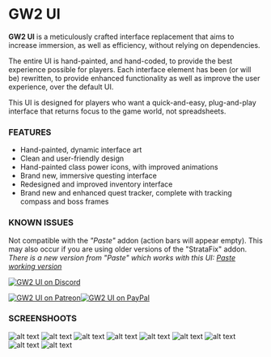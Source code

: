 # GW2 UI

**GW2 UI** is a meticulously crafted interface replacement that aims to increase immersion, as well as efficiency, without relying on dependencies. 

The entire UI is hand-painted, and hand-coded, to provide the best experience possible for players. Each interface element has been (or will be) rewritten, to provide enhanced functionality as well as improve the user experience, over the default UI.

This UI is designed for players who want a quick-and-easy, plug-and-play interface that returns focus to the game world, not spreadsheets.

### FEATURES
  - Hand-painted, dynamic interface art
  - Clean and user-friendly design
  - Hand-painted class power icons, with improved animations
  - Brand new, immersive questing interface
  - Redesigned and improved inventory interface
  - Brand new and enhanced quest tracker, complete with tracking compass and boss frames 


### KNOWN ISSUES
Not compatible with the *"Paste"* addon (action bars will appear empty). This may also occur if you are using older versions of the "StrataFix" addon.
*There is a new version from "Paste" which works with this UI: [Paste working version][newPastAddon]*

[![GW2 UI on Discord](https://discord.com/api/guilds/243035988614578176/widget.png?style=banner2)](https://discord.gg/MZZtRWt)

[![GW2 UI on Patreon](http://i.imgur.com/gyn76CI.png)](https://www.patreon.com/gw2ui)[![GW2 UI on PayPal](http://i.imgur.com/xSSjpwd.png)](https://www.paypal.com/cgi-bin/webscr?cmd=_s-xclick&hosted_button_id=WBGL5GPMTNEL4)

### SCREENSHOOTS
![alt text](https://github.com/Mortalknight/GW2_UI/blob/master/readme_files/overview-2.png?raw=true)
![alt text](https://github.com/Mortalknight/GW2_UI/blob/master/readme_files/combat-2.png?raw=true)
![alt text](https://github.com/Mortalknight/GW2_UI/blob/master/readme_files/Bag-frame.png?raw=true)
![alt text](https://github.com/Mortalknight/GW2_UI/blob/master/readme_files/hero_panel.jpg?raw=true)
![alt text](https://github.com/Mortalknight/GW2_UI/blob/master/readme_files/professions.jpg?raw=true)
![alt text](https://github.com/Mortalknight/GW2_UI/blob/master/readme_files/spells_and_talents.jpg?raw=true)
![alt text](https://github.com/Mortalknight/GW2_UI/blob/master/readme_files/Dungeon-frames-in-quest-tracker.png?raw=true)
![alt text](https://github.com/Mortalknight/GW2_UI/blob/master/readme_files/eJwdwUsOgyAQANC7sC_Dr0Xc9gK9wgQJmqBDmDFdNN7dpO_91DmamtUq0nkGWDbONBbNQgNr0ZWotoJ9Y51pBxTBvO7lEAabnt7a6GIyZppCSh6cCdGE4P68fxkL74bMjw99y2Ddj6quG7QxJFs.fXPA9TRxFowuG9YSoM8lDfPcUcU.png?raw=true)
![alt text](https://github.com/Mortalknight/GW2_UI/blob/master/readme_files/raidcom.png?raw=true)


[//]: # (These are reference links used in the body of this note and get stripped out when the markdown processor does its job. There is no need to format nicely because it shouldn't be seen. Thanks SO - http://stackoverflow.com/questions/4823468/store-comments-in-markdown-syntax)

[newPastAddon]: <https://www.tukui.org/addons.php?id=186>
